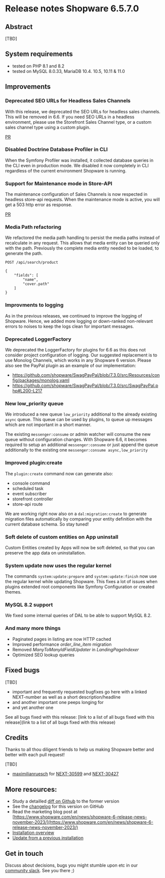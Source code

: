 # Release notes Shopware 6.5.7.0

## Abstract

[TBD]

## System requirements

* tested on PHP 8.1 and 8.2
* tested on MySQL 8.0.33, MariaDB 10.4. 10.5, 10.11 & 11.0

## Improvements

### Deprecated SEO URLs for Headless Sales Channels

With this release, we deprecated the SEO URLs for headless sales channels. This will be removed in 6.6. If you need SEO URLs in a headless environment, please use the Storefront Sales Channel type, or a custom sales channel type using a custom plugin.

[PR](https://github.com/shopware/shopware/commit/9d6d58b075898dc181a2626ae0c0eefd0f342cb6)

### Disabled Doctrine Database Profiler in CLI

When the Symfony Profiler was installed, it collected database queries in the CLI even in production mode. We disabled it now completely in CLI regardless of the current environment Shopware is running.

### Support for Maintenance mode in Store-API

The maintenance configuration of Sales Channels is now respected in headless store-api requests. When the maintenance mode is active, you will get a 503 http error as response.

[PR](https://github.com/shopware/shopware/commit/df8833a46a1c370d52234f2190d848b148e981ca)

### Media Path refactoring

We refactored the media path handling to persist the media paths instead of recalculate in any request. This allows that media entity can be queried only with the path. Previously the complete media entity needed to be loaded, to generate the path.

```http
POST /api/search/product

{
    "fields": [
        "name",
        "cover.path"
    ]
}
```

### Improvments to logging

As in the previous releases, we continued to improve the logging of Shopware. Hence, we added more logging or down-ranked non-relevant errors to noises to keep the logs clean for important messages.

### Deprecated LoggerFactory

We deprecated the LoggerFactory for plugins for 6.6 as this does not consider project configuration of logging. Our suggested replacement is to use Monolog Channels, which works in any Shopware 6 version. Please also see the PayPal plugin as an example of our implementation:

- https://github.com/shopware/SwagPayPal/blob/7.3.0/src/Resources/config/packages/monolog.yaml
- https://github.com/shopware/SwagPayPal/blob/7.3.0/src/SwagPayPal.php#L200-L217

### New low_priority queue

We introduced a new queue `low_priority` additional to the already existing `async` queue. This queue can be used by plugins, to queue up messages which are not important in a short manner.

The existing `messenger:consume` or admin watcher will consume the new queue without configuration changes. With Shopware 6.6, it becomes required to setup an additional `messenger:consume` or just append the queue additionally to the existing one `messenger:consume async,low_priority`

### Improved plugin:create

The `plugin:create` command now can generate also:

- console command
- scheduled task
- event subscriber
- storefront controller
- store-api route

We are working right now also on a `dal:migration:create` to generate migration files automatically by comparing your entity definition with the current database schema. So stay tuned!

### Soft delete of custom entities on App uninstall

Custom Entities created by Apps will now be soft deleted, so that you can preserve the app data on uninstallation.

### System update now uses the regular kernel

The commands `system:update:prepare` and `system:update:finish` now use the regular kernel while updating Shopware. This fixes a lot of issues when plugins extended root components like Symfony Configuration or created themes.

### MySQL 8.2 support

We fixed some internal queries of DAL to be able to support MySQL 8.2.

### And many more things

* Paginated pages in listing are now HTTP cached
* Improved performance *order_line_item* migration
* Removed *ManyToManyIdFieldUpdater* in *LandingPageIndexer*
* Optimized SEO lookup queries

## Fixed bugs

[TBD]

* important and frequently requested bugfixes go here with a linked NEXT-number as well as a short description/headline
* and another important one peeps longing for
* and yet another one

See all bugs fixed with this release: [link to a list of all bugs fixed with this release](link to a list of all bugs fixed with this release)

## Credits

Thanks to all thou diligent friends to help us making Shopware better and better with each pull request!

[TBD]

* [maximilianruesch](https://github.com/maximilianruesch) for [NEXT-30599](https://github.com/shopware/shopware/blob/v6.5.6.0/changelog/release-6-5-6-0/2023-08-09-fix-overridden-super-calls-in-promise-chains-in-admin-components.md) and [NEXT-30427](https://github.com/shopware/shopware/blob/v6.5.6.0/changelog/release-6-5-6-0/2023-08-14-fix-sw-datepicker-to-load-refs-correctly-on-first-page-load.md)

## More resources:

* Study a detailled [diff on Github](https://github.com/shopware/shopware/compare/v6.5.7.0...v6.5.6.2) to the former version
* See the [changelog](https://github.com/shopware/shopware/blob/v6.5.7.0/CHANGELOG.md) for this version on GitHub
* Read the marketing blog post at [https://www.shopware.com/en/news/shopware-6-release-news-november-2023/](https://www.shopware.com/en/news/shopware-6-release-news-november-2023/)
* [Installation overview](https://developer.shopware.com/docs/guides/installation/)
* [Update from a previous installation](https://developer.shopware.com/docs/guides/installation/template.html#update-shopware)

## Get in touch

Discuss about decisions, bugs you might stumble upon etc in our [community slack](https://slack.shopware.com). See you there ;)
